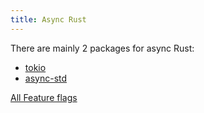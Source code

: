 ```yaml
---
title: Async Rust
---
```


There are mainly 2 packages for async Rust:

- [tokio](https://crates.io/crates/tokio/)
- [async-std](https://crates.io/crates/async-std)

[All Feature flags](https://docs.rs/mongodb/latest/mongodb/index.html#all-feature-flags)
